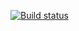 [![Build status](https://ci.appveyor.com/api/projects/status/3t5rcd1uttk3qnoq/branch/main?svg=true)](https://ci.appveyor.com/project/AleksandrKudyakov/ahj-event/branch/main)
